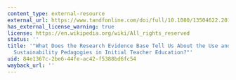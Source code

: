 ```yaml
---
content_type: external-resource
external_url: https://www.tandfonline.com/doi/full/10.1080/13504622.2019.1703908
has_external_license_warning: true
license: https://en.wikipedia.org/wiki/All_rights_reserved
status: ''
title: '"What Does the Research Evidence Base Tell Us About the Use and Impact of
  Sustainability Pedagogies in Initial Teacher Education?"'
uid: 84e1367c-2be6-44fe-ac42-f5388bd6fc54
wayback_url: ''
---
```

